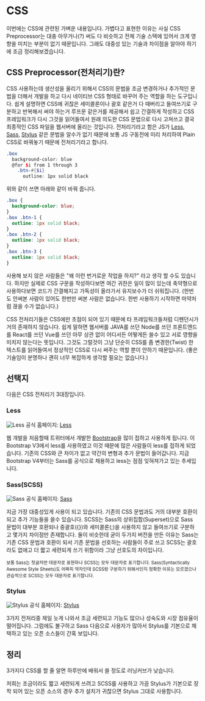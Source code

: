 # CSS

이번에는 CSS에 관련된 가벼운 내용입니다. 가볍다고 표현한 이유는 사실 CSS Preprocessor는 대충 아무거나(?) 써도 다 비슷하고 전체 기술 스택에 있어서 크게 영향을 미치는 부분이 없기 때문입니다. 그래도 대중성 있는 기술과 차이점을 알아야 하기에 조금 정리해보겠습니다.

## CSS Preprocessor(전처리기)란?

CSS 사용하는데 생산성을 올리기 위해서 CSS의 문법을 조금 변경하거나 추가적인 문법을 더해서 개발을 하고 다시 네이티브 CSS 형태로 바꾸어 주는 역할을 하는 도구입니다. 쉽게 설명하면 CSS에 귀찮은 세미콜론이나 괄호 같은거 다 때버리고 들여쓰기로 구분하고 반복해서 써야 하는거 루프문 같은거를 제공해서 쉽고 간결하게 작성하고 CSS 프레임워크가 다시 그것을 읽어들여서 원래 의도한 CSS 문법으로 다시 고쳐쓰고 결국 최종적인 CSS 파일을 웹서버에 올리는 것입니다. 전처리기라고 함은 JS가 [Less](http://lesscss.org/), [Sass](https://sass-lang.com/), [Stylus](https://stylus-lang.com/) 같은 문법을 알수가 없기 때문에 보통 JS 구동전에 미리 처리하여 Plain CSS로 바꿔놓기 때문에 전처리기라고 합니다.

```scss
.box
  background-color: blue
  @for $i from 1 through 3
    .btn-#{$i}
      outline: 1px solid black
```

위와 같이 쓰면 아래와 같이 바꿔 줍니다.

```css
.box {
  background-color: blue;
}
.box .btn-1 {
  outline: 1px solid black;
}
.box .btn-2 {
  outline: 1px solid black;
}
.box .btn-3 {
  outline: 1px solid black;
}
```

사용해 보지 않은 사람들은 "왜 이런 번거로운 작업을 하지?" 라고 생각 할 수도 있습니다. 하지만 실제로 CSS 구문을 작성하다보면 여간 귀찬은 일이 많이 있는데 축약형으로 사용하다보면 코드가 간결해지고 가독성이 올라가서 유지보수가 더 쉬워집니다. (한번도 안써본 사람이 있어도 한번만 써본 사람은 없습니다. 한번 사용하기 시작하면 마약처럼 끊을 수가 없습니다.)

CSS 전처리기들은 CSS에만 초점이 되어 있기 때문에 타 프레임워크들처럼 디펜던시가 거의 존재하지 않습니다. 쉽게 말하면 웹서버를 JAVA를 쓰던 Node를 쓰던 프론트엔드를 React를 쓰던 Vue를 쓰던 아무 상관 없이 어디서든 어떻게든 쓸수 있고 서로 영향을 미치지 않는다는 뜻입니다. 그것도 그럴것이 그냥 단순히 CSS를 좀 변경한(Twist) 한 텍스트를 읽어들여서 정상적인 CSS로 다시 써주는 역할 뿐이 안하기 때문입니다. (좋은 기술임이 분명하나 괜히 너무 복잡하게 생각할 필요는 없습니다.)


## 선택지

다음은 CSS 전처리기 3대장입니다.

### Less

![Less](/img/wedev/less.jpg)
<span class="ref-left">공식 홈페이지: [Less](http://lesscss.org/)</span>

웹 개발을 처음할때 트위터에서 개발한 [Bootstrap](https://getbootstrap.com/)을 많이 접하고 사용하게 됩니다. 이 Bootstrap V3에서 less를 사용하였고 이것 때문에 많은 사람들이 less를 접하게 되었습니다. 기존의 CSS와 큰 차이가 없고 약간의 변형과 추가 문법이 들어갑니다. 지금 Bootstrap V4부터는 Sass를 공식으로 채용하고 less는 점점 잊혀져가고 있는 추세입니다.

### Sass(SCSS)

![Sass](/img/wedev/sass.png)
<span class="ref-left">공식 홈페이지: [Sass](https://sass-lang.com/)</span>

지금 가장 대중성있게 사용이 되고 있습니다. 기존의 CSS 문법과도 거의 대부분 호환이 되고 추가 기능들을 쓸수 있습니다. SCSS는 Sass의 상위집합(Superset)으로 Sass 문법이 대부분 호환되나 중괄호({})와 세미콜론(;)을 사용하지 않고 들여쓰기로 구분하고 몇가지 차이점만 존재합니다. 둘이 비슷한데 굳이 두가지 버전을 만든 이유는 Sass는 기존 CSS 문법과 호환이 되서 기존 문법을 선호하는 사람들이 주로 쓰고 SCSS는 괄호라도 없애고 더 짧고 세련되게 쓰기 위함이라 그냥 선호도의 차이입니다.

<small>보통 Sass는 첫글자만 대문자로 표현하나 SCSS는 모두 대문자로 표기합니다. Sass(Syntactically Awesome Style Sheets)도 어짜피 약자인데 SCSS랑 구분하기 위해서인지 정확한 이유는 모르겠으나 관습적으로 SCSS는 모두 대문자로 표기합니다.</small>

### Stylus

![Stylus](/img/wedev/stylus.png)
<span class="ref-left">공식 홈페이지: [Stylus](https://stylus-lang.com/)</span>

3가지 전처리중 제일 늣게 나와서 조금 세련되고 기능도 많으나 성숙도와 시장 점유율이 떨어집니다. 그럼에도 불구하고 Sass 다음으로 사용자가 많아서 Stylus를 기본으로 채택하고 있는 오픈 소스들이 간혹 보입니다.

## 정리

3가지다 CSS를 할 줄 알면 하루만에 배워서 쓸 정도로 러닝커브가 낮습니다.

저희는 조금이라도 짧고 세련되게 쓰려고 SCSS를 사용하고 가끔 Stylus가 기본으로 장착 되어 있는 오픈 소스의 경우 추가 설치가 귀찮으면 Stylus 그대로 사용합니다.
